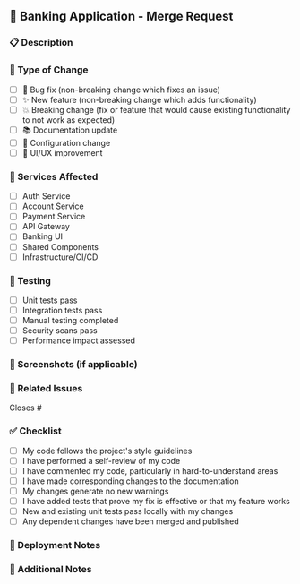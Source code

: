 ## 🏦 Banking Application - Merge Request

### 📋 Description
<!-- Describe your changes in detail -->

### 🔄 Type of Change
- [ ] 🐛 Bug fix (non-breaking change which fixes an issue)
- [ ] ✨ New feature (non-breaking change which adds functionality)
- [ ] 💥 Breaking change (fix or feature that would cause existing functionality to not work as expected)
- [ ] 📚 Documentation update
- [ ] 🔧 Configuration change
- [ ] 🎨 UI/UX improvement

### 🎯 Services Affected
- [ ] Auth Service
- [ ] Account Service
- [ ] Payment Service
- [ ] API Gateway
- [ ] Banking UI
- [ ] Shared Components
- [ ] Infrastructure/CI/CD

### 🧪 Testing
- [ ] Unit tests pass
- [ ] Integration tests pass
- [ ] Manual testing completed
- [ ] Security scans pass
- [ ] Performance impact assessed

### 📸 Screenshots (if applicable)
<!-- Add screenshots for UI changes -->

### 🔗 Related Issues
<!-- Link to related issues -->
Closes #

### ✅ Checklist
- [ ] My code follows the project's style guidelines
- [ ] I have performed a self-review of my code
- [ ] I have commented my code, particularly in hard-to-understand areas
- [ ] I have made corresponding changes to the documentation
- [ ] My changes generate no new warnings
- [ ] I have added tests that prove my fix is effective or that my feature works
- [ ] New and existing unit tests pass locally with my changes
- [ ] Any dependent changes have been merged and published

### 🚀 Deployment Notes
<!-- Any special deployment considerations -->

### 📝 Additional Notes
<!-- Any additional information that reviewers should know -->
